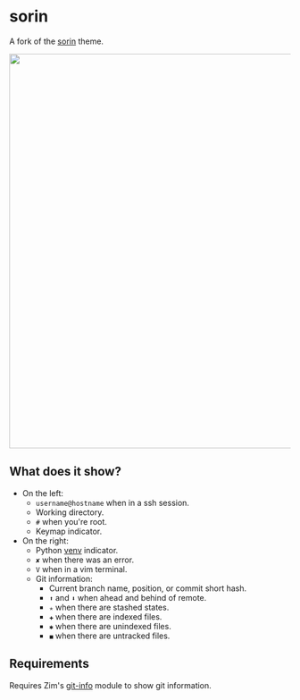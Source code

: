 sorin
=====

A fork of the [sorin] theme.

<img width="706" src="https://zimfw.github.io/images/prompts/sorin@2.png">

What does it show?
------------------

  * On the left:
    * `username@hostname` when in a ssh session.
    * Working directory.
    * `#` when you're root.
    * Keymap indicator.
  * On the right:
    * Python [venv] indicator.
    * `✘` when there was an error.
    * `V` when in a vim terminal.
    * Git information:
      * Current branch name, position, or commit short hash.
      * `⬆` and `⬇` when ahead and behind of remote.
      * `✭` when there are stashed states.
      * `✚` when there are indexed files.
      * `✱` when there are unindexed files.
      * `◼` when there are untracked files.

Requirements
------------

Requires Zim's [git-info] module to show git information.

[sorin]: https://github.com/sorin-ionescu/prezto/blob/master/modules/prompt/functions/prompt_sorin_setup
[venv]: https://docs.python.org/3/library/venv.html
[git-info]: https://github.com/zimfw/git-info
